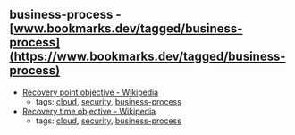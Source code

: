 business-process - [www.bookmarks.dev/tagged/business-process](https://www.bookmarks.dev/tagged/business-process)
---
* [Recovery point objective - Wikipedia](https://en.wikipedia.org/wiki/Recovery_point_objective)
    * tags: [cloud](../tagged/cloud.md), [security](../tagged/security.md), [business-process](../tagged/business-process.md)
* [Recovery time objective - Wikipedia](https://en.wikipedia.org/wiki/Recovery_time_objective)
    * tags: [cloud](../tagged/cloud.md), [security](../tagged/security.md), [business-process](../tagged/business-process.md)
